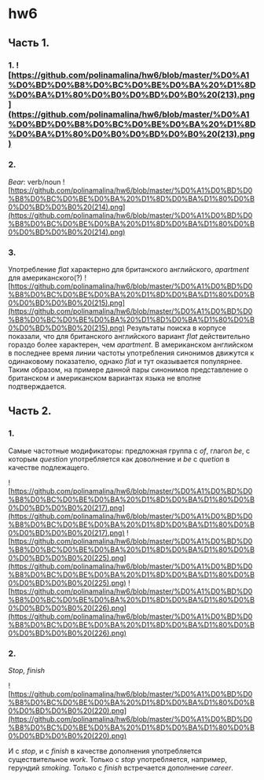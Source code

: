 # hw6
## Часть 1.
### 1. ![https://github.com/polinamalina/hw6/blob/master/%D0%A1%D0%BD%D0%B8%D0%BC%D0%BE%D0%BA%20%D1%8D%D0%BA%D1%80%D0%B0%D0%BD%D0%B0%20(213).png](https://github.com/polinamalina/hw6/blob/master/%D0%A1%D0%BD%D0%B8%D0%BC%D0%BE%D0%BA%20%D1%8D%D0%BA%D1%80%D0%B0%D0%BD%D0%B0%20(213).png)
### 2. 
_Bear_: verb/noun 
![https://github.com/polinamalina/hw6/blob/master/%D0%A1%D0%BD%D0%B8%D0%BC%D0%BE%D0%BA%20%D1%8D%D0%BA%D1%80%D0%B0%D0%BD%D0%B0%20(214).png](https://github.com/polinamalina/hw6/blob/master/%D0%A1%D0%BD%D0%B8%D0%BC%D0%BE%D0%BA%20%D1%8D%D0%BA%D1%80%D0%B0%D0%BD%D0%B0%20(214).png)
### 3.
Употребление _flat_ характерно для британского английского, _apartment_ для американского(?) 
![https://github.com/polinamalina/hw6/blob/master/%D0%A1%D0%BD%D0%B8%D0%BC%D0%BE%D0%BA%20%D1%8D%D0%BA%D1%80%D0%B0%D0%BD%D0%B0%20(215).png](https://github.com/polinamalina/hw6/blob/master/%D0%A1%D0%BD%D0%B8%D0%BC%D0%BE%D0%BA%20%D1%8D%D0%BA%D1%80%D0%B0%D0%BD%D0%B0%20(215).png)
Результаты поиска в корпусе показали, что для британского английского вариант _flat_ действительно гораздо более характерен, чем _apartment_. В американском английском в последнее время линии частоты употребления синонимов движутся к одинаковому показателю, однако _flat_ и тут оказывается популярнее. Таким образом, на примере данной пары синонимов представление о британском и американском вариантах языка не вполне подтверждается.
## Часть 2.
### 1. 
Самые частотные модификаторы: предложная группа с _of_, глагол _be_, с которым _question_ употребляется как доволнение и _be_ с _quetion_ в качестве подлежащего.

![https://github.com/polinamalina/hw6/blob/master/%D0%A1%D0%BD%D0%B8%D0%BC%D0%BE%D0%BA%20%D1%8D%D0%BA%D1%80%D0%B0%D0%BD%D0%B0%20(217).png](https://github.com/polinamalina/hw6/blob/master/%D0%A1%D0%BD%D0%B8%D0%BC%D0%BE%D0%BA%20%D1%8D%D0%BA%D1%80%D0%B0%D0%BD%D0%B0%20(217).png)
![https://github.com/polinamalina/hw6/blob/master/%D0%A1%D0%BD%D0%B8%D0%BC%D0%BE%D0%BA%20%D1%8D%D0%BA%D1%80%D0%B0%D0%BD%D0%B0%20(225).png](https://github.com/polinamalina/hw6/blob/master/%D0%A1%D0%BD%D0%B8%D0%BC%D0%BE%D0%BA%20%D1%8D%D0%BA%D1%80%D0%B0%D0%BD%D0%B0%20(225).png)
![https://github.com/polinamalina/hw6/blob/master/%D0%A1%D0%BD%D0%B8%D0%BC%D0%BE%D0%BA%20%D1%8D%D0%BA%D1%80%D0%B0%D0%BD%D0%B0%20(226).png](https://github.com/polinamalina/hw6/blob/master/%D0%A1%D0%BD%D0%B8%D0%BC%D0%BE%D0%BA%20%D1%8D%D0%BA%D1%80%D0%B0%D0%BD%D0%B0%20(226).png)
### 2. 
_Stop, finish_

![https://github.com/polinamalina/hw6/blob/master/%D0%A1%D0%BD%D0%B8%D0%BC%D0%BE%D0%BA%20%D1%8D%D0%BA%D1%80%D0%B0%D0%BD%D0%B0%20(220).png](https://github.com/polinamalina/hw6/blob/master/%D0%A1%D0%BD%D0%B8%D0%BC%D0%BE%D0%BA%20%D1%8D%D0%BA%D1%80%D0%B0%D0%BD%D0%B0%20(220).png)

И с _stop_, и с _finish_ в качестве дополнения употребляется существительное _work_. Только с _stop_ употребляется, например, герундий _smoking_. Только с _finish_ встречается дополнение _career_.
